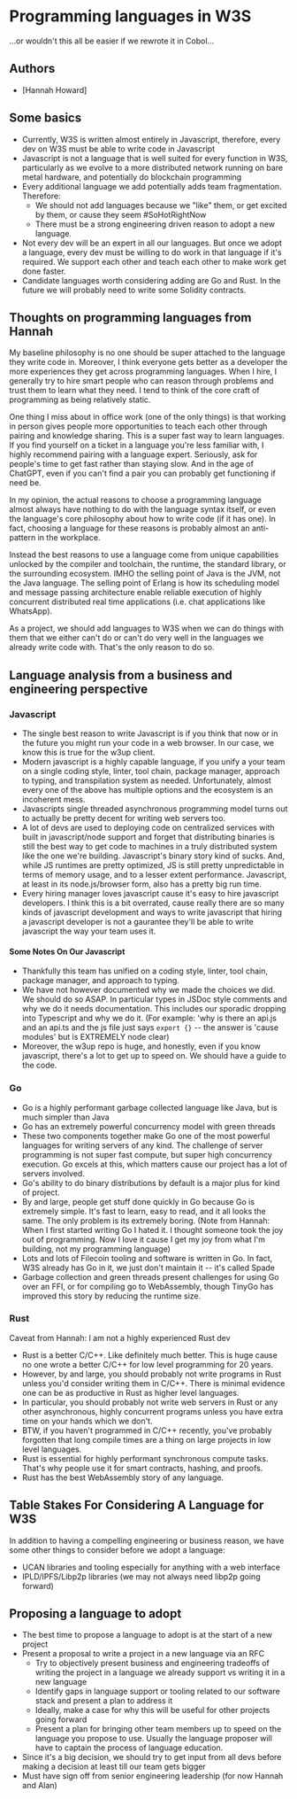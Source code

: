 # Programming languages in W3S

...or wouldn't this all be easier if we rewrote it in Cobol...

## Authors

- [Hannah Howard]

## Some basics

- Currently, W3S is written almost entirely in Javascript, therefore, every dev on W3S must be able to write code in Javascript
- Javascript is not a language that is well suited for every function in W3S, particularly as we evolve to a more distributed network running on bare metal hardware, and potentially do blockchain programming
- Every additional language we add potentially adds team fragmentation. Therefore:
  - We should not add languages because we "like" them, or get excited by them, or cause they seem #SoHotRightNow
  - There must be a strong engineering driven reason to adopt a new language.
- Not every dev will be an expert in all our languages. But once we adopt a language, every dev must be willing to do work in that language if it's required. We support each other and teach each other to make work get done faster.
- Candidate languages worth considering adding are Go and Rust. In the future we will probably need to write some Solidity contracts.

## Thoughts on programming languages from Hannah

My baseline philosophy is no one should be super attached to the language they write code in. Moreover, I think everyone gets better as a developer the more experiences they get across programming languages. When I hire, I generally try to hire smart people who can reason through problems and trust them to learn what they need. I tend to think of the core craft of programming as being relatively static.

One thing I miss about in office work (one of the only things) is that working in person gives people more opportunities to teach each other through pairing and knowledge sharing. This is a super fast way to learn languages. If you find yourself on a ticket in a language you're less familiar with, I highly recommend pairing with a language expert. Seriously, ask for people's time to get fast rather than staying slow. And in the age of ChatGPT, even if you can't find a pair you can probably get functioning if need be. 

In my opinion, the actual reasons to choose a programming language almost always have nothing to do with the language syntax itself, or even the language's core philosophy about how to write code (if it has one). In fact, choosing a language for these reasons is probably almost an anti-pattern in the workplace.

Instead the best reasons to use a language come from unique capabilities unlocked by the compiler and toolchain, the runtime, the standard library, or the surrounding ecosystem. IMHO the selling point of Java is the JVM, not the Java language. The selling point of Erlang is how its scheduling model and message passing architecture enable reliable execution of highly concurrent distributed real time applications (i.e. chat applications like WhatsApp). 

As a project, we should add languages to W3S when we can do things with them that we either can't do or can't do very well in the languages we already write code with. That's the only reason to do so.

## Language analysis from a business and engineering perspective

### Javascript

- The single best reason to write Javascript is if you think that now or in the future you might run your code in a web browser. In our case, we know this is true for the w3up client.
- Modern javascript is a highly capable language, if you unify a your team on a single coding style, linter, tool chain, package manager, approach to typing, and transpilation system as needed. Unfortunately, almost every one of the above has multiple options and the ecosystem is an incoherent mess.
- Javascripts single threaded asynchronous programming model turns out to actually be pretty decent for writing web servers too.
- A lot of devs are used to deploying code on centralized services with built in javascript/node support and forget that distributing binaries is still the best way to get code to machines in a truly distributed system like the one we're building. Javascript's binary story kind of sucks. And, while JS runtimes are pretty optimized, JS is still pretty unpredictable in terms of memory usage, and to a lesser extent performance. Javascript, at least in its node.js/browser form, also has a pretty big run time.
- Every hiring manager loves javascript cause it's easy to hire javascript developers. I think this is a bit overrated, cause really there are so many kinds of javascript development and ways to write javascript that hiring a javascript developer is not a gaurantee they'll be able to write javascript the way your team uses it.

#### Some Notes On Our Javascript

- Thankfully this team has unified on a coding style, linter, tool chain, package manager, and approach to typing.
- We have not however documented why we made the choices we did. We should do so ASAP. In particular types in JSDoc style comments and why we do it needs documentation. This includes our sporadic dropping into Typescript and why we do it. (For example: 'why is there an api.js and an api.ts and the js file just says `export {}` -- the answer is 'cause modules' but is EXTREMELY node clear)
- Moreover, the w3up repo is huge, and honestly, even if you know javascript, there's a lot to get up to speed on. We should have a guide to the code.

### Go

- Go is a highly performant garbage collected language like Java, but is much simpler than Java
- Go has an extremely powerful concurrency model with green threads
- These two components together make Go one of the most powerful languages for writing servers of any kind. The challenge of server programming is not super fast compute, but super high concurrency execution. Go excels at this, which matters cause our project has a lot of servers involved.
- Go's ability to do binary distributions by default is a major plus for kind of project.
- By and large, people get stuff done quickly in Go because Go is extremely simple. It's fast to learn, easy to read, and it all looks the same. The only problem is its extremely boring. (Note from Hannah: When I first started writing Go I hated it. I thought someone took the joy out of programming. Now I love it cause I get my joy from what I'm building, not my programming language)
- Lots and lots of Filecoin tooling and software is written in Go. In fact, W3S already has Go in it, we just don't maintain it -- it's called Spade
- Garbage collection and green threads present challenges for using Go over an FFI, or for compiling go to WebAssembly, though TinyGo has improved this story by reducing the runtime size.

### Rust

Caveat from Hannah: I am not a highly experienced Rust dev

- Rust is a better C/C++. Like definitely much better. This is huge cause no one wrote a better C/C++ for low level programming for 20 years.
- However, by and large, you should probably not write programs in Rust unless you'd consider writing them in C/C++. There is minimal evidence one can be as productive in Rust as higher level languages.
- In particular, you should probably not write web servers in Rust or any other asynchronous, highly concurrent programs unless you have extra time on your hands which we don't.
- BTW, if you haven't programmed in C/C++ recently, you've probably forgotten that long compile times are a thing on large projects in low level languages. 
- Rust is essential for highly performant synchronous compute tasks. That's why people use it for smart contracts, hashing, and proofs.
- Rust has the best WebAssembly story of any language.

## Table Stakes For Considering A Language for W3S

In addition to having a compelling engineering or business reason, we have some other things to consider before we adopt a language:

- UCAN libraries and tooling especially for anything with a web interface
- IPLD/IPFS/Libp2p libraries (we may not always need libp2p going forward)

## Proposing a language to adopt

- The best time to propose a language to adopt is at the start of a new project
- Present a proposal to write a project in a new language via an RFC
   - Try to objectively present business and engineering tradeoffs of writing the project in a language we already support vs writing it in a new language
   - Identify gaps in language support or tooling related to our software stack and present a plan to address it
   - Ideally, make a case for why this will be useful for other projects going forward
   - Present a plan for bringing other team members up to speed on the language you propose to use. Usually the language proposer will have to captain the process of language education.
- Since it's a big decision, we should try to get input from all devs before making a decision at least till our team gets bigger
- Must have sign off from senior engineering leadership (for now Hannah and Alan)
